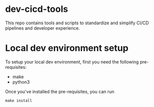 # dev-cicd-tools

This repo contains tools and scripts to standardize and simplify CI/CD pipelines and developer experience.


# Local dev environment setup
To setup your local dev environment, first you need the following pre-requisites:
- make
- python3

Once you've installed the pre-requisites, you can run
```
make install
```

